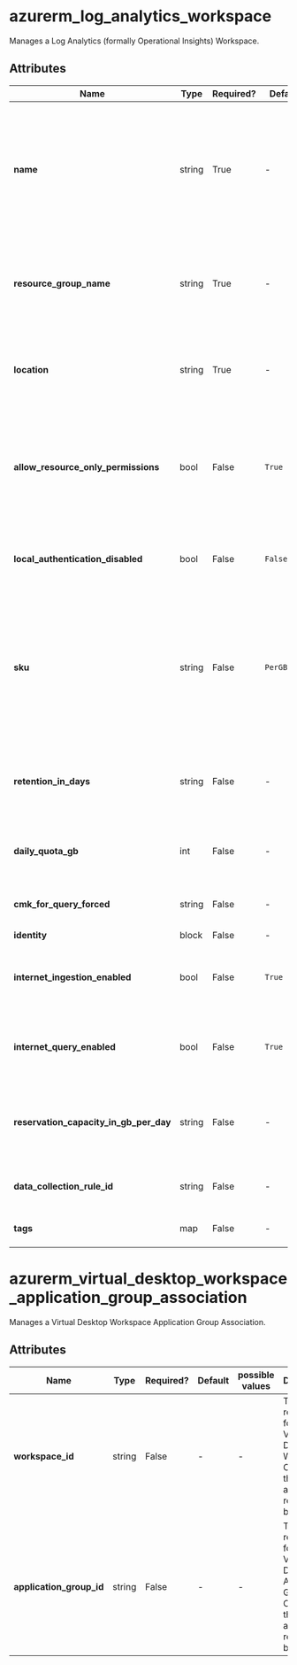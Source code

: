 # azurerm_log_analytics_workspace

Manages a Log Analytics (formally Operational Insights) Workspace.

## Attributes

| Name | Type | Required? | Default  | possible values | Description |
| ---- | ---- | --------- | -------- | ----------- | ----------- |
| **name** | string | True | -  |  -  | Specifies the name of the Log Analytics Workspace. Workspace name should include 4-63 letters, digits or '-'. The '-' shouldn't be the first or the last symbol. Changing this forces a new resource to be created. | 
| **resource_group_name** | string | True | -  |  -  | The name of the resource group in which the Log Analytics workspace is created. Changing this forces a new resource to be created. | 
| **location** | string | True | -  |  -  | Specifies the supported Azure location where the resource exists. Changing this forces a new resource to be created. | 
| **allow_resource_only_permissions** | bool | False | `True`  |  -  | Specifies if the log Analytics Workspace allow users accessing to data associated with resources they have permission to view, without permission to workspace. Defaults to `true`. | 
| **local_authentication_disabled** | bool | False | `False`  |  -  | Specifies if the log Analytics workspace should enforce authentication using Azure AD. Defaults to `false`. | 
| **sku** | string | False | `PerGB2018`  |  `Free`, `PerNode`, `Premium`, `Standard`, `Standalone`, `Unlimited`, `CapacityReservation`, `PerGB2018`, `2018-04-03`  | Specifies the SKU of the Log Analytics Workspace. Possible values are `Free`, `PerNode`, `Premium`, `Standard`, `Standalone`, `Unlimited`, `CapacityReservation`, and `PerGB2018` (new SKU as of `2018-04-03`). Defaults to `PerGB2018`. | 
| **retention_in_days** | string | False | -  |  -  | The workspace data retention in days. Possible values are either 7 (Free Tier only) or range between 30 and 730. | 
| **daily_quota_gb** | int | False | -  |  -  | The workspace daily quota for ingestion in GB. Defaults to -1 (unlimited) if omitted. | 
| **cmk_for_query_forced** | string | False | -  |  -  | Is Customer Managed Storage mandatory for query management? | 
| **identity** | block | False | -  |  -  | An `identity` block. | 
| **internet_ingestion_enabled** | bool | False | `True`  |  -  | Should the Log Analytics Workspace support ingestion over the Public Internet? Defaults to `true`. | 
| **internet_query_enabled** | bool | False | `True`  |  -  | Should the Log Analytics Workspace support querying over the Public Internet? Defaults to `true`. | 
| **reservation_capacity_in_gb_per_day** | string | False | -  |  `100`, `200`, `300`, `400`, `500`, `1000`, `2000`, `5000`  | The capacity reservation level in GB for this workspace. Possible values are `100`, `200`, `300`, `400`, `500`, `1000`, `2000` and `5000`. | 
| **data_collection_rule_id** | string | False | -  |  -  | The ID of the Data Collection Rule to use for this workspace. | 
| **tags** | map | False | -  |  -  | A mapping of tags to assign to the resource. | 

# azurerm_virtual_desktop_workspace_application_group_association

Manages a Virtual Desktop Workspace Application Group Association.

## Attributes

| Name | Type | Required? | Default  | possible values | Description |
| ---- | ---- | --------- | -------- | ----------- | ----------- |
| **workspace_id** | string | False | -  |  -  | The resource ID for the Virtual Desktop Workspace. Changing this forces a new resource to be created. | 
| **application_group_id** | string | False | -  |  -  | The resource ID for the Virtual Desktop Application Group. Changing this forces a new resource to be created. | 

